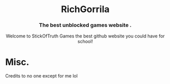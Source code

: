 <h1 align="center">RichGorrila</h1>
<h3 align="center">The best unblocked games website .</h3>



<p align="center">
Welcome to StickOfTruth Games the best github website you could have for school!


# Misc.

Credits to no one except for me lol
